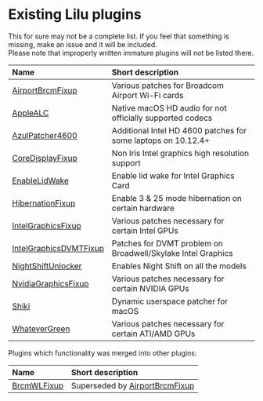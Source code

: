 Existing Lilu plugins
=====================

This for sure may not be a complete list. If you feel that something is missing, make an issue and it will be included.  
Please note that improperly written immature plugins will not be listed there.

| Name | Short description |
|:-----|:------------------|
[AirportBrcmFixup](https://sourceforge.net/p/airportbrcmfixup/) | Various patches for Broadcom Airport Wi-Fi cards
[AppleALC](https://github.com/vit9696/AppleALC) | Native macOS HD audio for not officially supported codecs
[AzulPatcher4600](https://github.com/coderobe/AzulPatcher4600) | Additional Intel HD 4600 patches for some laptops on 10.12.4+
[CoreDisplayFixup](https://github.com/PMheart/CoreDisplayFixup) | Non Iris Intel graphics high resolution support
[EnableLidWake](https://github.com/syscl/EnableLidWake) | Enable lid wake for Intel Graphics Card
[HibernationFixup](https://sourceforge.net/p/hibernationfixup) | Enable 3 & 25 mode hibernation on certain hardware
[IntelGraphicsFixup](https://sourceforge.net/p/intelgraphicsfixup) | Various patches necessary for certain Intel GPUs
[IntelGraphicsDVMTFixup](https://github.com/BarbaraPalvin/IntelGraphicsDVMTFixup) | Patches for DVMT problem on Broadwell/Skylake Intel Graphics
[NightShiftUnlocker](https://github.com/Austere-J/NightShiftUnlocker) | Enables Night Shift on all the models
[NvidiaGraphicsFixup](https://sourceforge.net/p/nvidiagraphicsfixup) | Various patches necessary for certain NVIDIA GPUs
[Shiki](https://github.com/vit9696/Shiki) | Dynamic userspace patcher for macOS
[WhateverGreen](https://github.com/vit9696/WhateverGreen) | Various patches necessary for certain ATI/AMD GPUs

Plugins which functionality was merged into other plugins:

| Name | Short description |
|:-----|:------------------|
[BrcmWLFixup](https://github.com/PMheart/BrcmWLFixup) | Superseded by [AirportBrcmFixup](https://sourceforge.net/p/airportbrcmfixup/)
